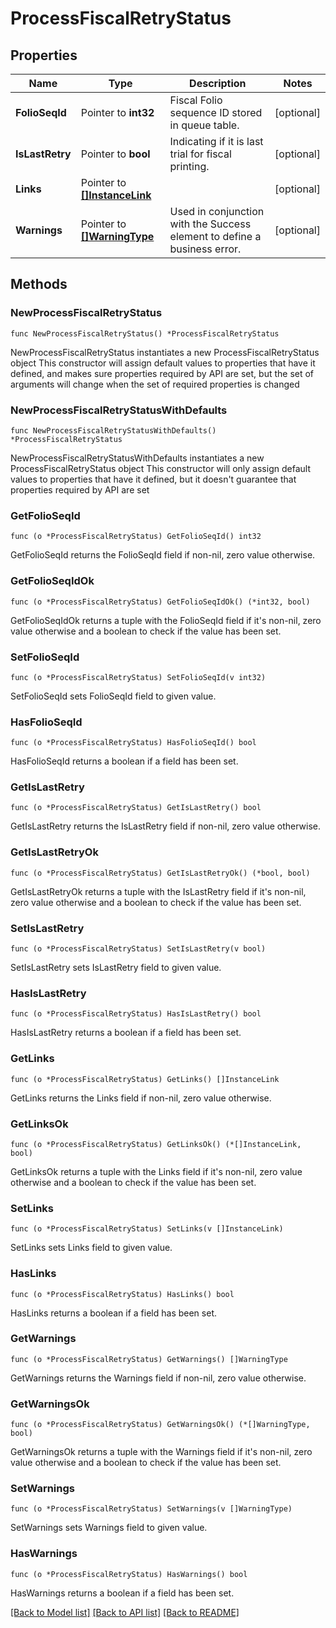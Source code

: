 # ProcessFiscalRetryStatus

## Properties

Name | Type | Description | Notes
------------ | ------------- | ------------- | -------------
**FolioSeqId** | Pointer to **int32** | Fiscal Folio sequence ID stored in queue table. | [optional] 
**IsLastRetry** | Pointer to **bool** | Indicating if it is last trial for fiscal printing. | [optional] 
**Links** | Pointer to [**[]InstanceLink**](InstanceLink.md) |  | [optional] 
**Warnings** | Pointer to [**[]WarningType**](WarningType.md) | Used in conjunction with the Success element to define a business error. | [optional] 

## Methods

### NewProcessFiscalRetryStatus

`func NewProcessFiscalRetryStatus() *ProcessFiscalRetryStatus`

NewProcessFiscalRetryStatus instantiates a new ProcessFiscalRetryStatus object
This constructor will assign default values to properties that have it defined,
and makes sure properties required by API are set, but the set of arguments
will change when the set of required properties is changed

### NewProcessFiscalRetryStatusWithDefaults

`func NewProcessFiscalRetryStatusWithDefaults() *ProcessFiscalRetryStatus`

NewProcessFiscalRetryStatusWithDefaults instantiates a new ProcessFiscalRetryStatus object
This constructor will only assign default values to properties that have it defined,
but it doesn't guarantee that properties required by API are set

### GetFolioSeqId

`func (o *ProcessFiscalRetryStatus) GetFolioSeqId() int32`

GetFolioSeqId returns the FolioSeqId field if non-nil, zero value otherwise.

### GetFolioSeqIdOk

`func (o *ProcessFiscalRetryStatus) GetFolioSeqIdOk() (*int32, bool)`

GetFolioSeqIdOk returns a tuple with the FolioSeqId field if it's non-nil, zero value otherwise
and a boolean to check if the value has been set.

### SetFolioSeqId

`func (o *ProcessFiscalRetryStatus) SetFolioSeqId(v int32)`

SetFolioSeqId sets FolioSeqId field to given value.

### HasFolioSeqId

`func (o *ProcessFiscalRetryStatus) HasFolioSeqId() bool`

HasFolioSeqId returns a boolean if a field has been set.

### GetIsLastRetry

`func (o *ProcessFiscalRetryStatus) GetIsLastRetry() bool`

GetIsLastRetry returns the IsLastRetry field if non-nil, zero value otherwise.

### GetIsLastRetryOk

`func (o *ProcessFiscalRetryStatus) GetIsLastRetryOk() (*bool, bool)`

GetIsLastRetryOk returns a tuple with the IsLastRetry field if it's non-nil, zero value otherwise
and a boolean to check if the value has been set.

### SetIsLastRetry

`func (o *ProcessFiscalRetryStatus) SetIsLastRetry(v bool)`

SetIsLastRetry sets IsLastRetry field to given value.

### HasIsLastRetry

`func (o *ProcessFiscalRetryStatus) HasIsLastRetry() bool`

HasIsLastRetry returns a boolean if a field has been set.

### GetLinks

`func (o *ProcessFiscalRetryStatus) GetLinks() []InstanceLink`

GetLinks returns the Links field if non-nil, zero value otherwise.

### GetLinksOk

`func (o *ProcessFiscalRetryStatus) GetLinksOk() (*[]InstanceLink, bool)`

GetLinksOk returns a tuple with the Links field if it's non-nil, zero value otherwise
and a boolean to check if the value has been set.

### SetLinks

`func (o *ProcessFiscalRetryStatus) SetLinks(v []InstanceLink)`

SetLinks sets Links field to given value.

### HasLinks

`func (o *ProcessFiscalRetryStatus) HasLinks() bool`

HasLinks returns a boolean if a field has been set.

### GetWarnings

`func (o *ProcessFiscalRetryStatus) GetWarnings() []WarningType`

GetWarnings returns the Warnings field if non-nil, zero value otherwise.

### GetWarningsOk

`func (o *ProcessFiscalRetryStatus) GetWarningsOk() (*[]WarningType, bool)`

GetWarningsOk returns a tuple with the Warnings field if it's non-nil, zero value otherwise
and a boolean to check if the value has been set.

### SetWarnings

`func (o *ProcessFiscalRetryStatus) SetWarnings(v []WarningType)`

SetWarnings sets Warnings field to given value.

### HasWarnings

`func (o *ProcessFiscalRetryStatus) HasWarnings() bool`

HasWarnings returns a boolean if a field has been set.


[[Back to Model list]](../README.md#documentation-for-models) [[Back to API list]](../README.md#documentation-for-api-endpoints) [[Back to README]](../README.md)


